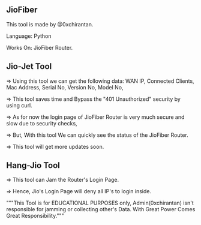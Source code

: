 ## JioFiber

This tool is made by @0xchirantan.

Language: Python

Works On:
    JioFiber Router.

##      Jio-Jet Tool
=> Using this tool we can get the following data:
    WAN IP,
    Connected Clients,
    Mac Address,
    Serial No,
    Version No,
    Model No,

=> This tool saves time and Bypass the "401 Unauthorized" security by using curl.

=> As for now the login page of JioFiber Router is very much secure and slow due to security checks,

=> But, With this tool We can quickly see the status of the JioFiber Router.

=> This tool will get more updates soon.


##      Hang-Jio Tool

=> This tool can Jam the Router's Login Page.

=> Hence, Jio's Login Page will deny all IP's to login inside.

"""This Tool is for EDUCATIONAL PURPOSES only, Admin(0xchirantan) isn't responsible for jamming or collecting other's Data.
With Great Power Comes Great Responsibility."""
